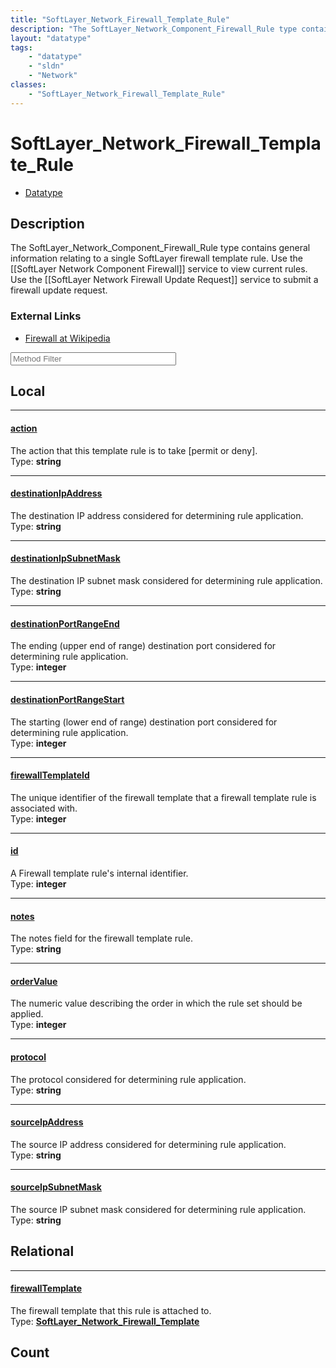 ```yaml
---
title: "SoftLayer_Network_Firewall_Template_Rule"
description: "The SoftLayer_Network_Component_Firewall_Rule type contains general information relating to a single SoftLayer firewall... "
layout: "datatype"
tags:
    - "datatype"
    - "sldn"
    - "Network"
classes:
    - "SoftLayer_Network_Firewall_Template_Rule"
---
```


# SoftLayer_Network_Firewall_Template_Rule
<div id='service-datatype'>
    <ul id='sldn-reference-tabs'>
        <li id='datatype'> <a href='/reference/datatypes/SoftLayer_Network_Firewall_Template_Rule' >Datatype</a></li>
    </ul>
</div>

## Description 
The SoftLayer_Network_Component_Firewall_Rule type contains general information relating to a single SoftLayer firewall template rule. Use the [[SoftLayer Network Component Firewall]] service to view current rules. Use the [[SoftLayer Network Firewall Update Request]] service to submit a firewall update request. 

### External Links


* [Firewall at Wikipedia](http://en.wikipedia.org/wiki/Firewall_(networking))






<!-- Service Filer BEGIN -->
<div class="view-filters">
        <div class="clearfix">
            <div class="search-input-box">
                <input placeholder="Method Filter" onkeyup="titleSearch(inputId='prop-input', divId='properties', elementClass='prop-row')" 
                    type="text" id="prop-input" value="" size="30" maxlength="128" class="form-text">
            </div>
        </div>
</div>
<!-- Service Filer END -->

<div id="properties" class="content">
<div id="localProperties" class="prop-content" >

## Local
-----
[action]: #action
#### [action]
The action that this template rule is to take [permit or deny].  
<span class="type-label">Type: </span>**string**

-----
[destinationIpAddress]: #destinationipaddress
#### [destinationIpAddress]
The destination IP address considered for determining rule application.  
<span class="type-label">Type: </span>**string**

-----
[destinationIpSubnetMask]: #destinationipsubnetmask
#### [destinationIpSubnetMask]
The destination IP subnet mask considered for determining rule application.  
<span class="type-label">Type: </span>**string**

-----
[destinationPortRangeEnd]: #destinationportrangeend
#### [destinationPortRangeEnd]
The ending (upper end of range) destination port considered for determining rule application.  
<span class="type-label">Type: </span>**integer**

-----
[destinationPortRangeStart]: #destinationportrangestart
#### [destinationPortRangeStart]
The starting (lower end of range) destination port considered for determining rule application.  
<span class="type-label">Type: </span>**integer**

-----
[firewallTemplateId]: #firewalltemplateid
#### [firewallTemplateId]
The unique identifier of the firewall template that a firewall template rule is associated with.  
<span class="type-label">Type: </span>**integer**

-----
[id]: #id
#### [id]
A Firewall template rule's internal identifier.  
<span class="type-label">Type: </span>**integer**

-----
[notes]: #notes
#### [notes]
The notes field for the firewall template rule.  
<span class="type-label">Type: </span>**string**

-----
[orderValue]: #ordervalue
#### [orderValue]
The numeric value describing the order in which the rule set should be applied.  
<span class="type-label">Type: </span>**integer**

-----
[protocol]: #protocol
#### [protocol]
The protocol considered for determining rule application.  
<span class="type-label">Type: </span>**string**

-----
[sourceIpAddress]: #sourceipaddress
#### [sourceIpAddress]
The source IP address considered for determining rule application.  
<span class="type-label">Type: </span>**string**

-----
[sourceIpSubnetMask]: #sourceipsubnetmask
#### [sourceIpSubnetMask]
The source IP subnet mask considered for determining rule application.  
<span class="type-label">Type: </span>**string**

</div>
<!-- LOCAL PROPERTY END -->

<div id="relationalProperties"  class="prop-content" >

## Relational
-----
[firewallTemplate]: #firewalltemplate
#### [firewallTemplate]
The firewall template that this rule is attached to.  
<span class="type-label">Type: </span>**<a href='/reference/datatypes/SoftLayer_Network_Firewall_Template'>SoftLayer_Network_Firewall_Template </a>**


## Count
</div>


